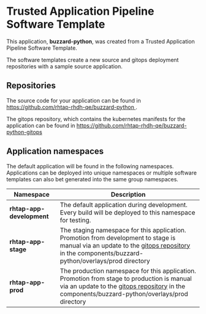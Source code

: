 # Trusted Application Pipeline Software Template

This application, **buzzard-python**, was created from a Trusted Application Pipeline Software Template.

The software templates create a new source and gitops deployment repositories with a sample source application. 

## Repositories

The source code for your application can be found in [https://github.com/rhtap-rhdh-qe/buzzard-python ](https://github.com/rhtap-rhdh-qe/buzzard-python ).
 
The gitops repository, which contains the kubernetes manifests for the application can be found in 
[https://github.com/rhtap-rhdh-qe/buzzard-python-gitops ](https://github.com/rhtap-rhdh-qe/buzzard-python-gitops ) 

## Application namespaces 

The default application will be found in the following namespaces. Applications can be deployed into unique namespaces or multiple software templates can also bet generated into the same group namespaces.  

|  Namespace   |  Description   |  
| -------- | -------- |   
| **rhtap-app-development** | The default application during development. Every build will be deployed to this namespace for testing. | 
| **rhtap-app-stage** | The staging namespace for this application. Promotion from development to stage is manual via an update to the [gitops repository](https://github.com/rhtap-rhdh-qe/buzzard-python-gitops ) in the components/buzzard-python/overlays/prod directory |  
| **rhtap-app-prod** | The production namespace for this application. Promotion from stage to production is manual via an update to the [gitops repository](https://github.com/rhtap-rhdh-qe/buzzard-python-gitops ) in the components/buzzard-python/overlays/prod directory | 